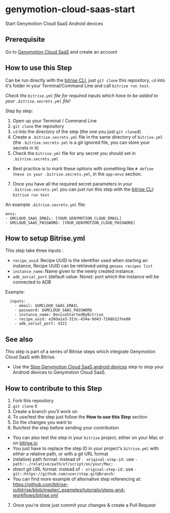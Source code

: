 # genymotion-cloud-saas-start

Start Genymotion Cloud SaaS Android devices

## Prerequisite

Go to  [Genymotion Cloud SaaS](https://cloud.geny.io/?&utm_source=web-referral&utm_medium=github&utm_campaign=bitrise&utm_content=signup) and create an account

## How to use this Step

Can be run directly with the [bitrise CLI](https://github.com/bitrise-io/bitrise),
just `git clone` this repository, `cd` into it's folder in your Terminal/Command Line
and call `bitrise run test`.

*Check the `bitrise.yml` file for required inputs which have to be
added to your `.bitrise.secrets.yml` file!*

Step by step:

1. Open up your Terminal / Command Line
2. `git clone` the repository
3. `cd` into the directory of the step (the one you just `git clone`d)
5. Create a `.bitrise.secrets.yml` file in the same directory of `bitrise.yml`
   (the `.bitrise.secrets.yml` is a git ignored file, you can store your secrets in it)
6. Check the `bitrise.yml` file for any secret you should set in `.bitrise.secrets.yml`
  * Best practice is to mark these options with something like `# define these in your .bitrise.secrets.yml`, in the `app:envs` section.
7. Once you have all the required secret parameters in your `.bitrise.secrets.yml` you can just run this step with the [bitrise CLI](https://github.com/bitrise-io/bitrise): `bitrise run test`

An example `.bitrise.secrets.yml` file:

```
envs:
- GMCLOUD_SAAS_EMAIL: [YOUR_GENYMOTION_CLOUD_EMAIL]
- GMCLOUD_SAAS_PASSWORD: [YOUR_GENYMOTION_CLOUD_PASSWORD]
```

## How to setup Bitrise.yml

This step take three inputs :
  * `recipe_uuid`: Recipe UUID is the identifier used when starting an instance, Recipe UUID can be retrieved using `gmsaas recipes list`
  * `instance_name`: Name given to the newly created instance.
  * `adb_serial_port` (default value: None): port which the instance will be connected to ADB

Example: 

```
  inputs:
    - email: $GMCLOUD_SAAS_EMAIL
    - password: $GMCLOUD_SAAS_PASSWORD
    - instance_name: DeviceStartedByBitrise
    - recipe_uuid: e20da1a3-313c-434a-9d43-7268b12fee08
    - adb_serial_port: 4321
```
## See also

This step is part of a series of Bitrise steps which integrate Genymotion Cloud SaaS with Bitrise.

 * Use the [Stop Genymotion Cloud SaaS android devices](https://github.com/genymobile/bitrise-step-genymotion-cloud-saas-stop.git) step to stop your Android devices to Genymotion Cloud SaaS.

## How to contribute to this Step

1. Fork this repository
2. `git clone` it
3. Create a branch you'll work on
4. To use/test the step just follow the **How to use this Step** section
5. Do the changes you want to
6. Run/test the step before sending your contribution
  * You can also test the step in your `bitrise` project, either on your Mac or on [bitrise.io](https://www.bitrise.io)
  * You just have to replace the step ID in your project's `bitrise.yml` with either a relative path, or with a git URL format
  * (relative) path format: instead of `- original-step-id:` use `- path::./relative/path/of/script/on/your/Mac:`
  * direct git URL format: instead of `- original-step-id:` use `- git::https://github.com/user/step.git@branch:`
  * You can find more example of alternative step referencing at: https://github.com/bitrise-io/bitrise/blob/master/_examples/tutorials/steps-and-workflows/bitrise.yml
7. Once you're done just commit your changes & create a Pull Request

